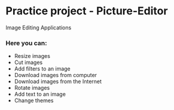 # Practice project - Picture-Editor

Image Editing Applications

### Here you can:
- Resize images
- Cut images
- Add filters to an image
- Download images from computer
- Download images from the Internet
- Rotate images
- Add text to an image
- Change themes
